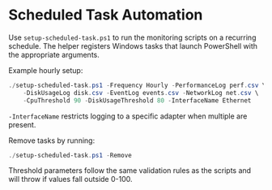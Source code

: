 # Scheduled Task Automation

Use `setup-scheduled-task.ps1` to run the monitoring scripts on a recurring
schedule. The helper registers Windows tasks that launch PowerShell with the
appropriate arguments.

Example hourly setup:

```powershell
./setup-scheduled-task.ps1 -Frequency Hourly -PerformanceLog perf.csv \
    -DiskUsageLog disk.csv -EventLog events.csv -NetworkLog net.csv \
    -CpuThreshold 90 -DiskUsageThreshold 80 -InterfaceName Ethernet
```

`-InterfaceName` restricts logging to a specific adapter when multiple are
present.

Remove tasks by running:

```powershell
./setup-scheduled-task.ps1 -Remove
```

Threshold parameters follow the same validation rules as the scripts and will
throw if values fall outside 0-100.

